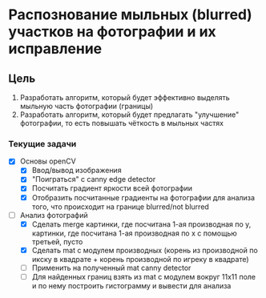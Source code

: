 # Распознование мыльных (blurred) участков на фотографии и их исправление

## Цель
1. Разработать алгоритм, который будет эффективно выделять мыльную часть фотографии (границы)
2. Разработать алгоритм, который будет предлагать "улучшение" фотографии, то есть повышать чёткость в мыльных частях

### Текущие задачи
- [x] Основы openCV
    - [x] Ввод/вывод изображения
    - [x] "Поиграться" с canny edge detector
    - [x] Посчитать градиент яркости всей фотографии
    - [x] Отобразить посчитанные градиенты на фотографии для анализа того, что происходит на границе blurred/not blurred
- [ ] Анализ фотографий
  - [x] Сделать merge картинки, где посчитана 1-ая производная по y, картинки, где посчитана 1-ая производная по x с помощью 
третьей, пусто
  - [x] Сделать mat с модулем производных (корень из производной по икску в квадрате + корень производной по игреку в квадрате)
  - [ ] Применить на полученный mat canny detector 
  - [ ] Для найденных границ взять из mat с модулем вокруг 11x11 поле и по нему построить гистограмму и вывести для анализа 
